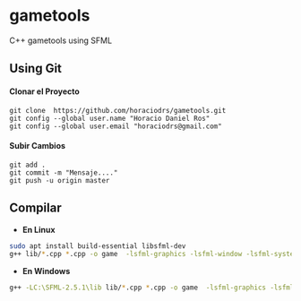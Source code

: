 # gametools
C++ gametools using SFML

## **Using Git**

#### **Clonar el Proyecto**
```git
git clone  https://github.com/horaciodrs/gametools.git
git config --global user.name "Horacio Daniel Ros"
git config --global user.email "horaciodrs@gmail.com"
```
 
#### **Subir Cambios**
```git
git add .
git commit -m "Mensaje...."
git push -u origin master
```

## **Compilar**
	
- **En Linux**
```sh
sudo apt install build-essential libsfml-dev
g++ lib/*.cpp *.cpp -o game  -lsfml-graphics -lsfml-window -lsfml-system -lsfml-audio
```
- **En Windows**
 ```sh
 g++ -LC:\SFML-2.5.1\lib lib/*.cpp *.cpp -o game  -lsfml-graphics -lsfml-window -lsfml-system -lsfml-audio
 ```